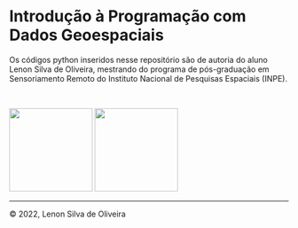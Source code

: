 <h1>Introdução à Programação com Dados Geoespaciais</h1>
<p>Os códigos python inseridos nesse repositório são de autoria do aluno Lenon Silva de Oliveira, mestrando do programa de pós-graduação em Sensoriamento Remoto do Instituto Nacional de Pesquisas Espaciais (INPE).</p>
<br>
<p><img src="https://upload.wikimedia.org/wikipedia/commons/1/1f/Python_logo_01.svg" width="150" 
     height="150"> <img src="https://upload.wikimedia.org/wikipedia/commons/5/5a/Satellite_icon1.png" width="150" 
     height="150"> </p>
<hr>
<p>&copy; 2022, Lenon Silva de Oliveira</p>
